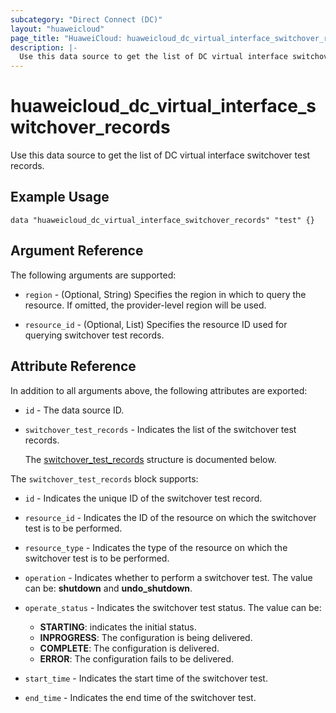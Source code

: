 ```yaml
---
subcategory: "Direct Connect (DC)"
layout: "huaweicloud"
page_title: "HuaweiCloud: huaweicloud_dc_virtual_interface_switchover_records"
description: |-
  Use this data source to get the list of DC virtual interface switchover test records.
---
```


# huaweicloud_dc_virtual_interface_switchover_records

Use this data source to get the list of DC virtual interface switchover test records.

## Example Usage

```hcl
data "huaweicloud_dc_virtual_interface_switchover_records" "test" {}
```

## Argument Reference

The following arguments are supported:

* `region` - (Optional, String) Specifies the region in which to query the resource.
  If omitted, the provider-level region will be used.

* `resource_id` - (Optional, List) Specifies the resource ID used for querying switchover test records.

## Attribute Reference

In addition to all arguments above, the following attributes are exported:

* `id` - The data source ID.

* `switchover_test_records` - Indicates the list of the switchover test records.

  The [switchover_test_records](#switchover_test_records_struct) structure is documented below.

<a name="switchover_test_records_struct"></a>
The `switchover_test_records` block supports:

* `id` - Indicates the unique ID of the switchover test record.

* `resource_id` - Indicates the ID of the resource on which the switchover test is to be performed.

* `resource_type` - Indicates the type of the resource on which the switchover test is to be performed.

* `operation` - Indicates whether to perform a switchover test.
  The value can be: **shutdown** and **undo_shutdown**.

* `operate_status` - Indicates the switchover test status.
  The value can be:
  + **STARTING**: indicates the initial status.
  + **INPROGRESS**: The configuration is being delivered.
  + **COMPLETE**: The configuration is delivered.
  + **ERROR**: The configuration fails to be delivered.

* `start_time` - Indicates the start time of the switchover test.

* `end_time` - Indicates the end time of the switchover test.
